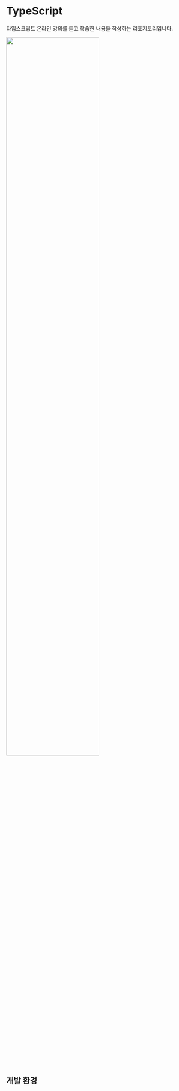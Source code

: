 # TypeScript

타입스크립트 온라인 강의를 듣고 학습한 내용을 작성하는 리포지토리입니다.

<img src="https://github.com/dodam24/TypeScript/assets/121652059/ffac80d6-93f3-4ccc-9aef-3bd1473e9472" width="70%">

## 개발 환경
